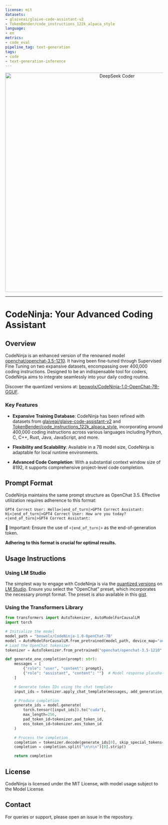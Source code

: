 ```yaml
---
license: mit
datasets:
- glaiveai/glaive-code-assistant-v2
- TokenBender/code_instructions_122k_alpaca_style
language:
- en
metrics:
- code_eval
pipeline_tag: text-generation
tags:
- code
- text-generation-inference
---
```


<p align="center">
<img width="700px" alt="DeepSeek Coder" src="https://cdn-uploads.huggingface.co/production/uploads/64b566ab04fa6584c03b5247/5COagfF6EwrV4utZJ-ClI.png">
</p>
<hr>

# CodeNinja: Your Advanced Coding Assistant

## Overview

CodeNinja is an enhanced version of the renowned model [openchat/openchat-3.5-1210](https://huggingface.co/openchat/openchat-3.5-1210). It having been fine-tuned through Supervised Fine Tuning on two expansive datasets, encompassing over 400,000 coding instructions. Designed to be an indispensable tool for coders, CodeNinja aims to integrate seamlessly into your daily coding routine.

Discover the quantized versions at: [beowolx/CodeNinja-1.0-OpenChat-7B-GGUF](https://huggingface.co/beowolx/CodeNinja-1.0-OpenChat-7B-GGUF).

### Key Features

- **Expansive Training Database**: CodeNinja has been refined with datasets from [glaiveai/glaive-code-assistant-v2](https://huggingface.co/datasets/glaiveai/glaive-code-assistant-v2) and [TokenBender/code_instructions_122k_alpaca_style](https://huggingface.co/datasets/TokenBender/code_instructions_122k_alpaca_style), incorporating around 400,000 coding instructions across various languages including Python, C, C++, Rust, Java, JavaScript, and more.

- **Flexibility and Scalability**: Available in a 7B model size, CodeNinja is adaptable for local runtime environments.

- **Advanced Code Completion**: With a substantial context window size of 8192, it supports comprehensive project-level code completion.

## Prompt Format

CodeNinja maintains the same prompt structure as OpenChat 3.5. Effective utilization requires adherence to this format:

```
GPT4 Correct User: Hello<|end_of_turn|>GPT4 Correct Assistant: Hi<|end_of_turn|>GPT4 Correct User: How are you today?<|end_of_turn|>GPT4 Correct Assistant:
```

🚨 Important: Ensure the use of `<|end_of_turn|>` as the end-of-generation token.

**Adhering to this format is crucial for optimal results.**

## Usage Instructions

### Using LM Studio

The simplest way to engage with CodeNinja is via the [quantized versions](https://huggingface.co/beowolx/CodeNinja-1.0-OpenChat-7B-GGUF) on [LM Studio](https://lmstudio.ai/). Ensure you select the "OpenChat" preset, which incorporates the necessary prompt format. The preset is also available in this [gist](https://gist.github.com/beowolx/b219466681c02ff67baf8f313a3ad817).

### Using the Transformers Library

```python
from transformers import AutoTokenizer, AutoModelForCausalLM
import torch

# Initialize the model
model_path = "beowolx/CodeNinja-1.0-OpenChat-7B"
model = AutoModelForCausalLM.from_pretrained(model_path, device_map="auto")
# Load the OpenChat tokenizer
tokenizer = AutoTokenizer.from_pretrained("openchat/openchat-3.5-1210", use_fast=True)

def generate_one_completion(prompt: str):
    messages = [
        {"role": "user", "content": prompt},
        {"role": "assistant", "content": ""}  # Model response placeholder
    ]

    # Generate token IDs using the chat template
    input_ids = tokenizer.apply_chat_template(messages, add_generation_prompt=True)

    # Produce completion
    generate_ids = model.generate(
        torch.tensor([input_ids]).to("cuda"),
        max_length=256,
        pad_token_id=tokenizer.pad_token_id,
        eos_token_id=tokenizer.eos_token_id
    )

    # Process the completion
    completion = tokenizer.decode(generate_ids[0], skip_special_tokens=True)
    completion = completion.split("\n\n\n")[0].strip()

    return completion
```

## License
CodeNinja is licensed under the MIT License, with model usage subject to the Model License.

## Contact
For queries or support, please open an issue in the repository.